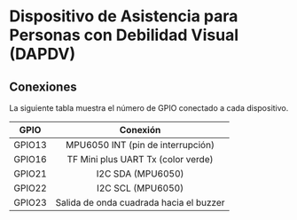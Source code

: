 # Dispositivo de Asistencia para Personas con Debilidad Visual (DAPDV)

## Conexiones

La siguiente tabla muestra el número de GPIO conectado a cada dispositivo.

| GPIO   | Conexión                                |
|:------:|:---------------------------------------:|
| GPIO13 | MPU6050 INT (pin de interrupción)       |
| GPIO16 | TF Mini plus UART Tx (color verde)      |
| GPIO21 | I2C SDA (MPU6050)                       |
| GPIO22 | I2C SCL (MPU6050)                       |
| GPIO23 | Salida de onda cuadrada hacia el buzzer |
